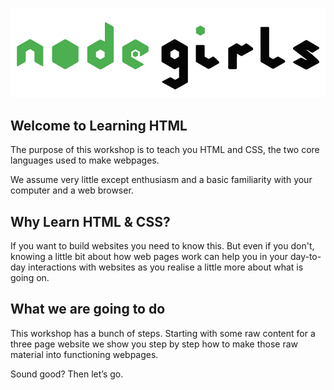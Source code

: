 ![NodeGirls](assets/logo.png)

## Welcome to Learning HTML

The purpose of this workshop is to teach you HTML and CSS, the two core languages used to make webpages.

We assume very little except enthusiasm and a basic familiarity with your computer and a web browser.

## Why Learn HTML & CSS?

If you want to build websites you need to know this.  But even if you don't, knowing a little bit about how web pages work can help you in your day-to-day interactions with websites as you realise a little more about what is going on.

## What we are going to do

This workshop has a bunch of steps.  Starting with some raw content for a three page website we show you step by step how to make those raw material into functioning webpages.

Sound good?  Then let’s go.
